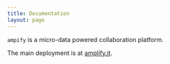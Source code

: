 ```yaml
---
title: Documentation
layout: page
---
```


`ampify` is a micro-data powered collaboration platform.

The main deployment is at [amplify.it](http://www.amplify.it).

